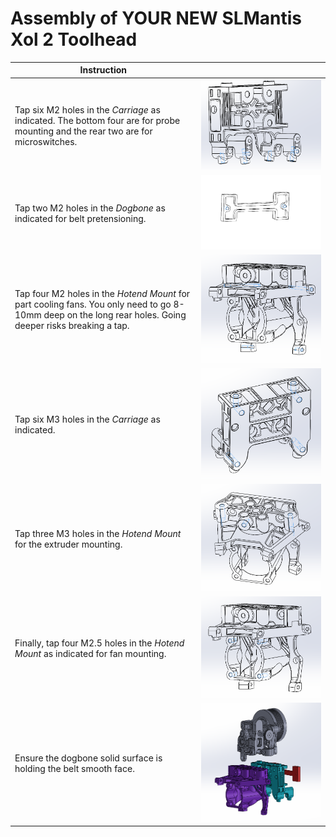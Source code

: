# Assembly of YOUR NEW SLMantis Xol 2 Toolhead

| Instruction |   |
| ------------ | ------------ |
| Tap six M2 holes in the *Carriage* as indicated. The bottom four are for probe mounting and the rear two are for microswitches.  | ![Carriage M2 Holes](/Images/Assembly/carriage_tap6x_m2.PNG "Carriage M2 Tapped Holes")  |
| Tap two M2 holes in the *Dogbone* as indicated for belt pretensioning.  |  ![Dogbone M2 Holes](/Images/Assembly/tap_to_M2_dogbone.PNG "Belt Tensioning M2 Tapped Holes")  |
| Tap four M2 holes in the *Hotend Mount* for part cooling fans. You only need to go 8-10mm deep on the long rear holes. Going deeper risks breaking a tap. |  ![Hotend Fan M2](/Images/Assembly/holder_tap_4x_m2.PNG "Cooling Fan Tapped Holes")  |
| Tap six M3 holes in the *Carriage* as indicated.  |  ![Carriage M3 Holes](/Images/Assembly/carriage_tap6x_m3.PNG "Carriage M3 Tapped Holes") |
| Tap three M3 holes in the *Hotend Mount* for the extruder mounting. |  ![Hotend Extruder Tapping](/Images/Assembly/holder_tap_3x_m3.PNG "Extruder M3 Threads") |
| Finally, tap four M2.5 holes in the *Hotend Mount* as indicated for fan mounting. | ![Hotend Fan Tapping](/Images/Assembly/holder_tap_4x_m2_5.PNG "Hotend Fan Tapped Holes")  |
| Ensure the dogbone solid surface is holding the belt smooth face. | ![Exploded View](/Images/Assembly/component_stackup.PNG "Exploded View")  |
